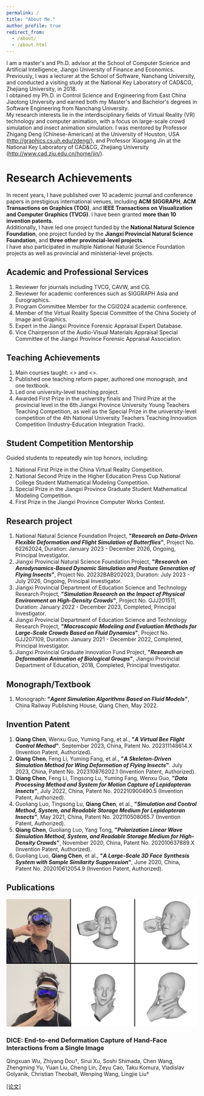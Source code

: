 ```yaml
---
permalink: /
title: "About Me."
author_profile: true
redirect_from: 
  - /about/
  - /about.html
---
```

I am a master's and Ph.D. advisor at the School of Computer Science and Artificial Intelligence, Jiangxi University of Finance and Economics. Previously, I was a lecturer at the School of Software, Nanchang University, and conducted a visiting study at the National Key Laboratory of CAD&CG, Zhejiang University, in 2018.  
I obtained my Ph.D. in Control Science and Engineering from East China Jiaotong University and earned both my Master's and Bachelor's degrees in Software Engineering from Nanchang University.  
My research interests lie in the interdisciplinary fields of Virtual Reality (VR) technology and computer animation, with a focus on large-scale crowd simulation and insect animation simulation. I was mentored by Professor Zhigang Deng (Chinese-American) at the University of Houston, USA (http://graphics.cs.uh.edu/zdeng/), and Professor Xiaogang Jin at the National Key Laboratory of CAD&CG, Zhejiang University (http://www.cad.zju.edu.cn/home/jin/).

Research Achievements
======
In recent years, I have published over 10 academic journal and conference papers in prestigious international venues, including **ACM SIGGRAPH**, **ACM Transactions on Graphics (TOG)**, and **IEEE Transactions on Visualization and Computer Graphics (TVCG)**. I have been granted **more than 10 invention patents**.  
Additionally, I have led one project funded by the **National Natural Science Foundation**, one project funded by the **Jiangxi Provincial Natural Science Foundation**, and **three other provincial-level projects**.  
I have also participated in multiple National Natural Science Foundation projects as well as provincial and ministerial-level projects.

Academic and Professional Services
------
1. Reviewer for journals including TVCG, CAVW, and CG.  
2. Reviewer for academic conferences such as SIGGRAPH Asia and Eurographics.  
3. Program Committee Member for the CGI2024 academic conference.  
4. Member of the Virtual Reality Special Committee of the China Society of Image and Graphics.  
6. Expert in the Jiangxi Province Forensic Appraisal Expert Database.  
7. Vice Chairperson of the Audio-Visual Materials Appraisal Special Committee of the Jiangxi Province Forensic Appraisal Association. 

Teaching Achievements
------
1. Main courses taught: <<Computer Graphics>> and <<Introduction to Virtual Reality>>.  
2. Published one teaching reform paper, authored one monograph, and one textbook.  
3. Led one university-level teaching project.  
4. Awarded First Prize in the university finals and Third Prize at the provincial level in the 6th Jiangxi Province University Young Teachers Teaching Competition, as well as the Special Prize in the university-level competition of the 4th National University Teachers Teaching Innovation Competition (Industry-Education Integration Track).

Student Competition Mentorship
------
Guided students to repeatedly win top honors, including:  
1. National First Prize in the China Virtual Reality Competition.  
2. National Second Prize in the Higher Education Press Cup National College Student Mathematical Modeling Competition.  
3. Special Prize in the Jiangxi Province Graduate Student Mathematical Modeling Competition.  
4. First Prize in the Jiangxi Province Computer Works Contest.

Research project
------
1. National Natural Science Foundation Project, **"*Research on Data-Driven Flexible Deformation and Flight Simulation of Butterflies*"**, Project No. 62262024, Duration: January 2023 - December 2026, Ongoing, Principal Investigator.
2. Jiangxi Provincial Natural Science Foundation Project, **"*Research on Aerodynamics-Based Dynamic Simulation and Posture Generation of Flying Insects*"**, Project No. 20232BAB202023, Duration: July 2023 - July 2026, Ongoing, Principal Investigator.
3. Jiangxi Provincial Department of Education Science and Technology Research Project, **"*Simulation Research on the Impact of Physical Environment on High-Density Crowds*"**, Project No. GJJ201511, Duration: January 2022 - December 2023, Completed, Principal Investigator.
4. Jiangxi Provincial Department of Education Science and Technology Research Project, **"*Macroscopic Modeling and Evaluation Methods for Large-Scale Crowds Based on Fluid Dynamics*"**, Project No. GJJ207109, Duration: January 2021 - December 2022, Completed, Principal Investigator.
5. Jiangxi Provincial Graduate Innovation Fund Project, **"*Research on Deformation Animation of Biological Groups*"**, Jiangxi Provincial Department of Education, 2018, Completed, Principal Investigator.

Monograph/Textbook
------
1. Monograph: **"*Agent Simulation Algorithms Based on Fluid Models*"**, China Railway Publishing House, Qiang Chen, May 2022.

Invention Patent
------
1. **Qiang Chen**, Wenxu Guo, Yuming Fang, et al., **"*A Virtual Bee Flight Control Method*"**. September 2023, China, Patent No. 202311148614.X (Invention Patent, Authorized).
2. **Qiang Chen**, Feng Li, Yuming Fang, et al., **"*A Skeleton-Driven Simulation Method for Wing Deformation of Flying Insects*"**. July 2023, China, Patent No. 202310876202.1 (Invention Patent, Authorized).
3. **Qiang Chen**, Feng Li, Tingsong Lu, Yuming Fang, Wenxu Guo, **"*Data Processing Method and System for Motion Capture of Lepidopteran Insects*"**, July 2022, China, Patent No. 202210900490.5 (Invention Patent, Authorized).
4. Guoliang Luo, Tingsong Lu, **Qiang Chen**, et al., **"*Simulation and Control Method, System, and Readable Storage Medium for Lepidopteran Insects*"**, May 2021, China, Patent No. 202110508065.7 (Invention Patent, Authorized).
5. **Qiang Chen**, Guoliang Luo, Yang Tong, **"*Polarization Linear Wave Simulation Method, System, and Readable Storage Medium for High-Density Crowds*"**, November 2020, China, Patent No. 202010637889.X (Invention Patent, Authorized).
6. Guoliang Luo, **Qiang Chen**, et al., **"*A Large-Scale 3D Face Synthesis System with Sample Similarity Suppression*"**, June 2020, China, Patent No. 202010612054.9 (Invention Patent, Authorized).

Publications
------
<div class="paper-list">
  <div class="paper-item">
    <!-- 左侧图片 -->
    <div class="paper-image">
      <img src="/assets/images/dice.png" alt="Dice Image">
    </div>
    <!-- 右侧内容 -->
    <div class="paper-content">
      <h3 class="paper-title">DICE: End-to-end Deformation Capture of Hand-Face Interactions from a Single Image</h3>
      <p class="paper-authors">Qingxuan Wu, Zhiyang Dou†, Sirui Xu, Soshi Shimada, Chen Wang, Zhengming Yu, Yuan Liu, Cheng Lin, Zeyu Cao, Taku Komura, Vladislav Golyanik, Christian Theobalt, Wenping Wang, Lingjie Liu†</p>
      <a href="/assets/paper/2406.17988v1.pdf" class="paper-link" target="_blank">[论文]</a>
    </div>
  </div>
  <!--{% endfor %}-->
</div>


